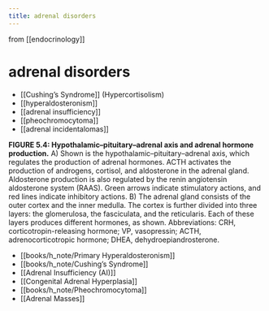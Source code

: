 ```yaml
---
title: adrenal disorders
---
```


from [[endocrinology]]

# adrenal disorders

- [[Cushing’s Syndrome]] (Hypercortisolism)
- [[hyperaldosteronism]]
- [[adrenal insufficiency]]
- [[pheochromocytoma]]
- [[adrenal incidentalomas]]

**FIGURE 5.4: Hypothalamic–pituitary–adrenal axis and adrenal hormone production.** A) Shown is the hypothalamic–pituitary–adrenal axis, which regulates the production of adrenal hormones. ACTH activates the production of androgens, cortisol, and aldosterone in the adrenal gland. Aldosterone production is also regulated by the renin angiotensin aldosterone system (RAAS). Green arrows indicate stimulatory actions, and red lines indicate inhibitory actions. B) The adrenal gland consists of the outer cortex and the inner medulla. The cortex is further divided into three layers: the glomerulosa, the fasciculata, and the reticularis. Each of these layers produces different hormones, as shown. Abbreviations: CRH, corticotropin-releasing hormone; VP, vasopressin; ACTH, adrenocorticotropic hormone; DHEA, dehydroepiandrosterone.

- [[books/h_note/Primary Hyperaldosteronism]]
- [[books/h_note/Cushing’s Syndrome]]
- [[Adrenal Insufficiency (AI)]]
- [[Congenital Adrenal Hyperplasia]]
- [[books/h_note/Pheochromocytoma]]
- [[Adrenal Masses]]
